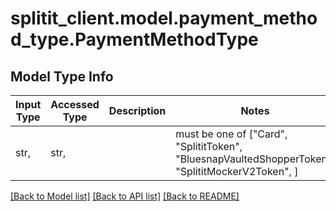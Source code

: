 # splitit_client.model.payment_method_type.PaymentMethodType

## Model Type Info
Input Type | Accessed Type | Description | Notes
------------ | ------------- | ------------- | -------------
str,  | str,  |  | must be one of ["Card", "SplititToken", "BluesnapVaultedShopperToken", "SplititMockerV2Token", ] 

[[Back to Model list]](../../README.md#documentation-for-models) [[Back to API list]](../../README.md#documentation-for-api-endpoints) [[Back to README]](../../README.md)

